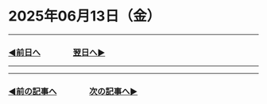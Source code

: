 # 2025年06月13日（金）

---

### [◀️前日へ](https://github.com/yuasys/chatty-journal/blob/main/2025/06/2025-06-12.md)&emsp;&emsp;&emsp;&emsp;[翌日へ▶️](https://github.com/yuasys/chatty-journal/blob/main/2025/06/2025-06-14.md)

---


---

### [◀️前の記事へ](https://github.com/yuasys/chatty-journal/blob/main/2025/06/2025-06-03.md)&emsp;&emsp;&emsp;&emsp;[次の記事へ▶️](https://github.com/yuasys/chatty-journal/blob/main/2025/06/2025-06-13.md)
